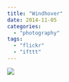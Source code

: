 ```yaml
---
title: "Windhover"
date: 2014-11-05
categories: 
  - "photography"
tags: 
  - "flickr"
  - "ifttt"
---
```


![](https://farm6.staticflickr.com/5616/15534379368_45b9d00aa4_b.jpg)
